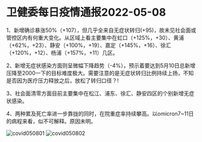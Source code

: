 # 卫健委每日疫情通报2022-05-08

1、新增确诊暴涨50%（+107），但几乎全来自无症状转归(+95)，故未见社会面或管控区内有何重大变化。从区域上看主要集中在虹口（+125%，+30）、黄浦（+62%，+23）、静安（+100%，+19）、嘉定（+145%，+16）、徐汇（+120%，+12）、杨浦（+157%，+11）几区。

2、新增无症状感染方面则呈微幅下降趋势（-4%），预示着要达到5月10日总新增压降至2000一下的目标难度极大。需要注意的是无症状转归比例持续上扬，不知是否因为医疗压力释放之后，放松了转归口径？!

3、社会面清零方面目前主要集中在松江、浦东、徐汇、静安四区的个别新增无症状感染。

4、两种累及死亡率进一步靠拢的同时，在院重症率持续攀高。以omicron7~11日的病程来看，似不可解释。原因未明。

<img decoding="async" src="https://i0.wp.com/s2.loli.net/2022/05/09/qVNFcBU4ChW96ob.jpg?w=640&#038;ssl=1" alt="covid050801" data-recalc-dims="1" />  
<img decoding="async" src="https://i0.wp.com/s2.loli.net/2022/05/09/toHiIwfaGblz2m6.jpg?w=640&#038;ssl=1" alt="covid050802" data-recalc-dims="1" />
